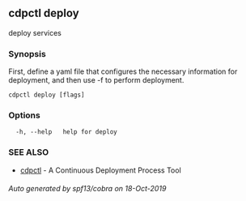 ## cdpctl deploy

deploy services

### Synopsis

First, define a yaml file that configures the necessary information for deployment, and then use -f to perform deployment.

```
cdpctl deploy [flags]
```

### Options

```
  -h, --help   help for deploy
```

### SEE ALSO

* [cdpctl](cdpctl.md)	 - A Continuous Deployment Process Tool

###### Auto generated by spf13/cobra on 18-Oct-2019
